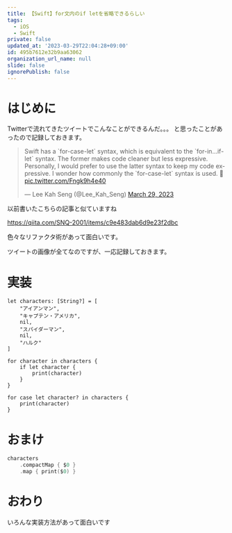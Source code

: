 ```yaml
---
title: 【Swift】for文内のif letを省略できるらしい
tags:
  - iOS
  - Swift
private: false
updated_at: '2023-03-29T22:04:28+09:00'
id: 495b7612e32b9aa63062
organization_url_name: null
slide: false
ignorePublish: false
---
```

# はじめに
Twitterで流れてきたツイートでこんなことができるんだ。。。
と思ったことがあったので記録しておきます。

<blockquote class="twitter-tweet"><p lang="en" dir="ltr">Swift has a `for-case-let` syntax, which is equivalent to the `for-in...if-let` syntax. The former makes code cleaner but less expressive.<br>Personally, I would prefer to use the latter syntax to keep my code expressive. I wonder how commonly the `for-case-let` syntax is used. 🤔 <a href="https://t.co/Fngk9h4e40">pic.twitter.com/Fngk9h4e40</a></p>&mdash; Lee Kah Seng (@Lee_Kah_Seng) <a href="https://twitter.com/Lee_Kah_Seng/status/1640950212482019328?ref_src=twsrc%5Etfw">March 29, 2023</a></blockquote> <script async src="https://platform.twitter.com/widgets.js" charset="utf-8"></script>

以前書いたこちらの記事と似ていますね

https://qiita.com/SNQ-2001/items/c9e483dab6d9e23f2dbc

色々なリファクタ術があって面白いです。

ツイートの画像が全てなのですが、一応記録しておきます。

# 実装
```swift:データ
let characters: [String?] = [
    "アイアンマン",
    "キャプテン・アメリカ",
    nil,
    "スパイダーマン",
    nil,
    "ハルク"
]
```
```swift:実装パターン1
for character in characters {
    if let character {
        print(character)
    }
}
```
```swift:実装パターン2
for case let character? in characters {
    print(character)
}
```

# おまけ
```swift
characters
    .compactMap { $0 }
    .map { print($0) }
```

# おわり
いろんな実装方法があって面白いです
